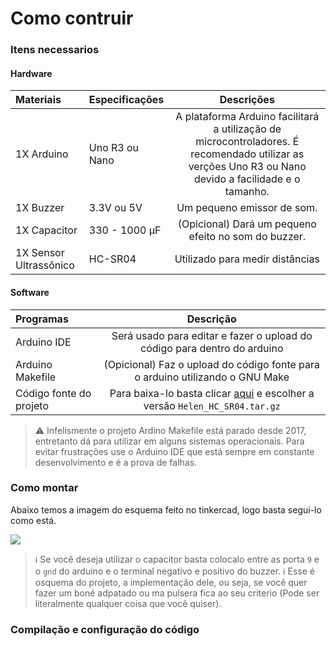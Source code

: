 # Como contruir

### Itens necessarios

#### Hardware

| Materiais              | Especificações | Descrições |
|:-----------------------|:---------------|:--------------------------:|
| 1X Arduino             | Uno R3 ou Nano | A plataforma Arduino facilitará a utilização de microcontroladores. É recomendado utilizar as verções Uno R3 ou Nano devido a facilidade e o tamanho. |
| 1X Buzzer              | 3.3V ou 5V     | Um pequeno emissor de som. |
| 1X Capacitor           | 330 - 1000 µF  | (Opicional) Dará um pequeno efeito no som do buzzer. |
| 1X Sensor Ultrassônico | HC-SR04        | Utilizado para medir distâncias |

#### Software

| Programas | Descrição |
|:----------|:---------:|
| Arduino IDE | Será usado para editar e fazer o upload do código para dentro do arduino |
| Arduino Makefile | (Opicional) Faz o upload do código fonte para o arduino utilizando o GNU Make |
| Código fonte do projeto | Para baixa-lo basta clicar [aqui](https://github.com/Samuel-de-Oliveira/Helen/releases) e escolher a versão `Helen_HC_SR04.tar.gz` |

> :warning: Infelismente o projeto Ardino Makefile está parado desde 2017, entretanto dá para utilizar em alguns sistemas operacionais. Para evitar frustrações use o Arduino IDE que está sempre em constante desenvolvimento e é a prova de falhas.

### Como montar

Abaixo temos a imagem do esquema feito no tinkercad, logo basta segui-lo como está.

<img src="https://www.redbytes.in/wp-content/uploads/2018/04/arduino-1-logo-png-transparent.png">

> :information_source: Se você deseja utilizar o capacitor basta colocalo entre as porta `9` e o `gnd` do arduino e o terminal negativo e positivo do buzzer.
> :information_source: Esse é osquema do projeto, a implementação dele, ou seja, se você quer fazer um boné adpatado ou ma pulsera fica ao seu criterio (Pode ser literalmente qualquer coisa que você quiser).

### Compilação e configuração do código
